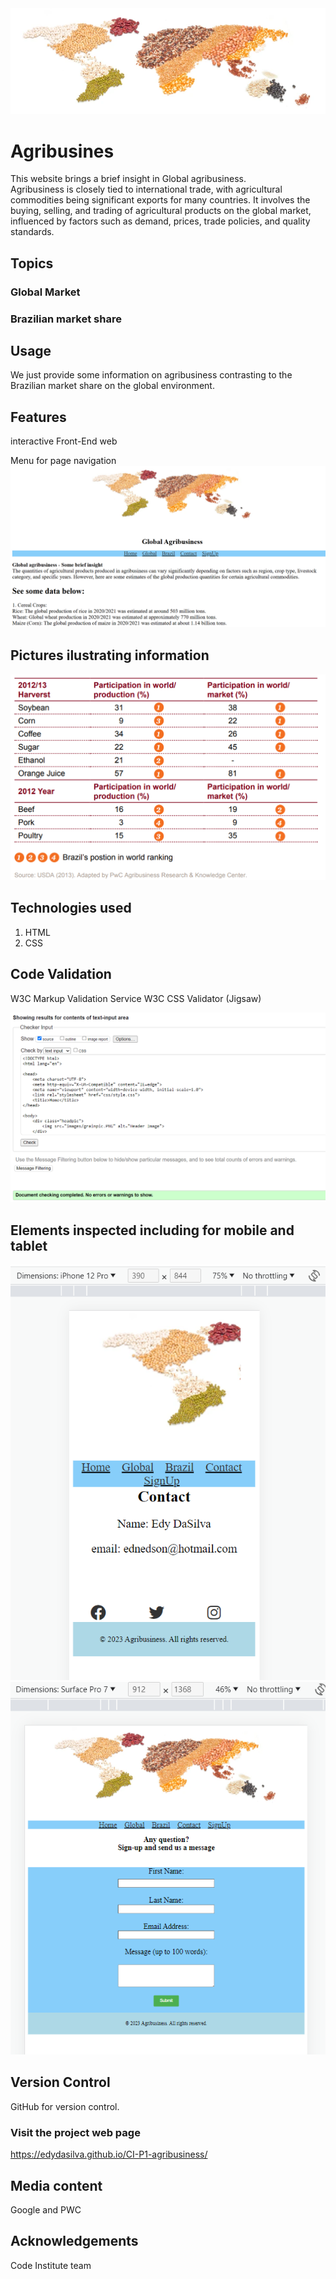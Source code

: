 <img src="images/grainpic.PNG" alt="Header Image">

# Agribusines

This website brings a brief insight in Global agribusiness.
<br>
Agribusiness is closely tied to international trade, with agricultural commodities being significant exports for many countries. It involves the buying, selling, and trading of agricultural products on the global market, influenced by factors such as demand, prices, trade policies, and quality standards.
<br>

## Topics

### Global Market

### Brazilian market share

## Usage
We just provide some information on agribusiness contrasting to the Brazilian market share on the global environment.

## Features
interactive Front-End web

Menu for page navigation
<img src="images/pagesnav.PNG" alt="Header Image">
 <br>

## Pictures ilustrating information
<img src="images/valuechain.PNG" alt="Header Image">

## Technologies used

<ol>
    <li>HTML</li>
    <li>CSS</li>
</ol>



## Code Validation
W3C Markup Validation Service
W3C CSS Validator (Jigsaw)

<img src="images/w3cval.PNG" alt="Header Image">
<br>

## Elements inspected including for mobile and tablet
<img src="images/iphone12.PNG" alt="Header Image">
<img src="images/surface.PNG" alt="Header Image">

## Version Control

GitHub for version control.
<br>

### Visit the project web page
https://edydasilva.github.io/CI-P1-agribusiness/


## Media content

Google and PWC

## Acknowledgements

Code Institute team

